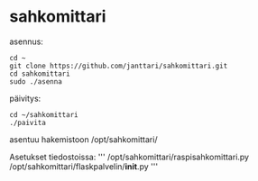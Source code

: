 # sahkomittari
asennus:

    cd ~
    git clone https://github.com/janttari/sahkomittari.git
    cd sahkomittari
    sudo ./asenna

päivitys:

    cd ~/sahkomittari
    ./paivita

asentuu hakemistoon /opt/sahkomittari/

Asetukset tiedostoissa:
'''
/opt/sahkomittari/raspisahkomittari.py
/opt/sahkomittari/flaskpalvelin/__init__.py
'''
